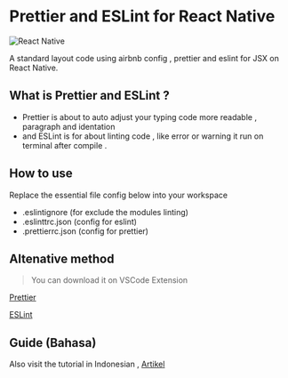 # Prettier and ESLint for React Native

![React Native](https://img.shields.io/badge/react_native-%2320232a.svg?style=for-the-badge&logo=react&logoColor=%2361DAFB)


A standard layout code using airbnb config , prettier and eslint for JSX on React Native.

## What is Prettier and ESLint ?

- Prettier is about to auto adjust your typing code more readable , paragraph and identation
- and ESLint is for about linting code , like error or warning it run on terminal after compile .

## How to use

Replace the essential file config below into your workspace 
- .eslintignore (for exclude the modules linting)
- .eslinttrc.json (config for eslint)
- .prettierrc.json (config for prettier)


## Altenative method

> You can download it on VSCode Extension

[Prettier](https://marketplace.visualstudio.com/items?itemName=esbenp.prettier-vscode)

[ESLint](https://marketplace.visualstudio.com/items?itemName=dbaeumer.vscode-eslint)


## Guide (Bahasa)
Also visit the tutorial in Indonesian , [Artikel]


[Artikel]:https://rfebriansyah.medium.com/eslint-dan-prettier-pada-react-native-61554a184e88
